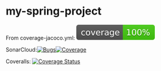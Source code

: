 # my-spring-project

From coverage-jacoco.yml: ![Coverage](.github/badges/jacoco.svg)


SonarCloud:[![Bugs](https://sonarcloud.io/api/project_badges/measure?project=niccolocorsani_my-spring-project&metric=bugs)](https://sonarcloud.io/summary/new_code?id=niccolocorsani_my-spring-project)[![Coverage](https://sonarcloud.io/api/project_badges/measure?project=niccolocorsani_my-spring-project&metric=coverage)](https://sonarcloud.io/summary/new_code?id=niccolocorsani_my-spring-project)



Coveralls: [![Coverage Status](https://coveralls.io/repos/github/niccolocorsani/my-spring-project/badge.svg)](https://coveralls.io/github/niccolocorsani/my-spring-project)
